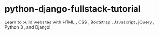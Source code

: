 # python-django-fullstack-tutorial
Learn to build websites with HTML , CSS , Bootstrap , Javascript , jQuery , Python 3 , and Django!
